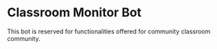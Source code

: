 # Classroom Monitor Bot
This bot is reserved for functionalities offered for community classroom community.
